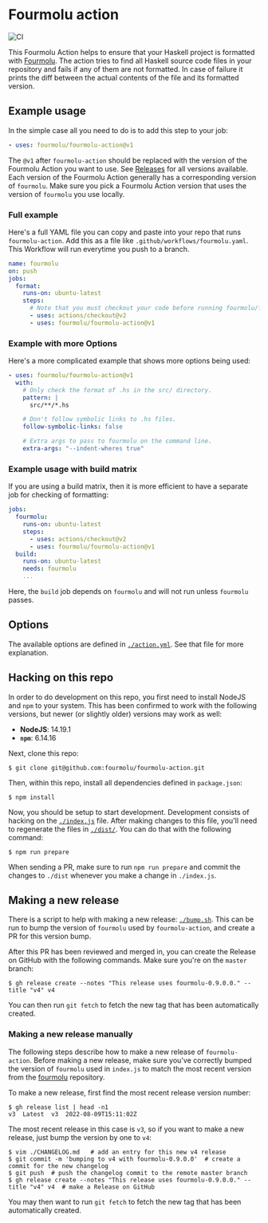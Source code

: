 # Fourmolu action

![CI](https://github.com/fourmolu/fourmolu-action/workflows/CI/badge.svg?branch=master)

This Fourmolu Action helps to ensure that your Haskell project is
formatted with [Fourmolu][fourmolu]. The action tries to find all Haskell source
code files in your repository and fails if any of them are not formatted. In
case of failure it prints the diff between the actual contents of the file
and its formatted version.

## Example usage

In the simple case all you need to do is to add this step to your job:

```yaml
- uses: fourmolu/fourmolu-action@v1
```

The `@v1` after `fourmolu-action` should be replaced with the version of the
Fourmolu Action you want to use.  See
[Releases](https://github.com/fourmolu/fourmolu-action/releases) for all
versions available.  Each version of the Fourmolu Action generally has a
corresponding version of `fourmolu`.  Make sure you pick a Fourmolu Action
version that uses the version of `fourmolu` you use locally.

### Full example

Here's a full YAML file you can copy and paste into your repo that runs
`fourmolu-action`.  Add this as a file like `.github/workflows/fourmolu.yaml`.
This Workflow will run everytime you push to a branch.

```yaml
name: fourmolu
on: push
jobs:
  format:
    runs-on: ubuntu-latest
    steps:
      # Note that you must checkout your code before running fourmolu/fourmolu-action
      - uses: actions/checkout@v2
      - uses: fourmolu/fourmolu-action@v1
```

### Example with more Options

Here's a more complicated example that shows more options being used:

```yaml
- uses: fourmolu/fourmolu-action@v1
  with:
    # Only check the format of .hs in the src/ directory.
    pattern: |
      src/**/*.hs

    # Don't follow symbolic links to .hs files.
    follow-symbolic-links: false

    # Extra args to pass to fourmolu on the command line.
    extra-args: "--indent-wheres true"
```

### Example usage with build matrix

If you are using a build matrix, then it is more efficient to have a
separate job for checking of formatting:

```yaml
jobs:
  fourmolu:
    runs-on: ubuntu-latest
    steps:
      - uses: actions/checkout@v2
      - uses: fourmolu/fourmolu-action@v1
  build:
    runs-on: ubuntu-latest
    needs: fourmolu
    ...
```

Here, the `build` job depends on `fourmolu` and will not run unless `fourmolu`
passes.

## Options

The available options are defined in [`./action.yml`](./action.yml).  See that
file for more explanation.

<!-- fourmolu-action currently doesn't support running on Windows. -->
<!--

## Windows

If you are running a workflow on Windows, be wary of [Git's
`core.autocrlf`][git-core-autocrlf]. Fourmolu always converts CRLF endings to
LF endings which may result in spurious diffs, so you probably want to
disable `core.autocrlf`:

```shell
$ git config --global core.autocrlf false
```

-->

## Hacking on this repo

In order to do development on this repo, you first need to install NodeJS and
`npm` to your system.  This has been confirmed to work with the following
versions, but newer (or slightly older) versions may work as well:

- **NodeJS**: 14.19.1
- **`npm`**: 6.14.16

Next, clone this repo:

```console
$ git clone git@github.com:fourmolu/fourmolu-action.git
```

Then, within this repo, install all dependencies defined in `package.json`:

```console
$ npm install
```

Now, you should be setup to start development.  Development consists of hacking
on the [`./index.js`](./index.js) file.  After making changes to this file,
you'll need to regenerate the files in [`./dist/`](./dist).  You can do that
with the following command:

```console
$ npm run prepare
```

When sending a PR, make sure to run `npm run prepare` and commit the changes
to `./dist` whenever you make a change in `./index.js`.

## Making a new release

There is a script to help with making a new release: [`./bump.sh`](./bump.sh).
This can be run to bump the version of `fourmolu` used by `fourmolu-action`,
and create a PR for this version bump.

After this PR has been reviewed and merged in, you can create the Release on
GitHub with the following commands.  Make sure you're on the `master` branch:

```console
$ gh release create --notes "This release uses fourmolu-0.9.0.0." --title "v4" v4
```

You can then run `git fetch` to fetch the new tag that has been automatically
created.

### Making a new release manually

The following steps describe how to make a new release of `fourmolu-action`.
Before making a new release, make sure you've correctly bumped the version
of `fourmolu` used in `index.js` to match the most recent version
from the [fourmolu][fourmolu] repository.

To make a new release, first find the most recent release version number:

```console
$ gh release list | head -n1
v3	Latest	v3	2022-08-09T15:11:02Z
```

The most recent release in this case is `v3`, so if you want to make a new
release, just bump the version by one to `v4`:

```console
$ vim ./CHANGELOG.md   # add an entry for this new v4 release
$ git commit -m 'bumping to v4 with fourmolu-0.9.0.0'  # create a commit for the new changelog
$ git push  # push the changelog commit to the remote master branch
$ gh release create --notes "This release uses fourmolu-0.9.0.0." --title "v4" v4  # make a Release on GitHub
```

You may then want to run `git fetch` to fetch the new tag that has been
automatically created.


[fourmolu]: https://github.com/fourmolu/fourmolu
[git-core-autocrlf]: https://www.git-scm.com/docs/git-config#Documentation/git-config.txt-coreautocrlf

